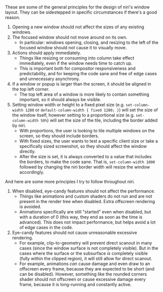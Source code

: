 These are some of the general principles for the design of niri's window layout.
They can be sidestepped in specific circumstances if there's a good reason.

1. Opening a new window should not affect the sizes of any existing windows.
1. The focused window should not move around on its own.
    - In particular: windows opening, closing, and resizing to the left of the focused window should not cause it to visually move.
1. Actions should apply immediately.
    - Things like resizing or consuming into column take effect immediately, even if the window needs time to catch up.
    - This is important both for compositor responsiveness and predictability, and for keeping the code sane and free of edge cases and unnecessary asynchrony.
1. If a window or popup is larger than the screen, it should be aligned in the top left corner.
    - The top left area of a window is more likely to contain something important, so it should always be visible.
1. Setting window width or height to a fixed pixel size (e.g. `set-column-width 1280` or `default-column-width { fixed 1280; }`) will set the size of the window itself, however setting to a proportional size (e.g. `set-column-width 50%`) will set the size of the tile, including the border added by niri.
    - With proportions, the user is looking to tile multiple windows on the screen, so they should include borders.
    - With fixed sizes, the user wants to test a specific client size or take a specifically sized screenshot, so they should affect the window directly.
    - After the size is set, it is always converted to a value that includes the borders, to make the code sane. That is, `set-column-width 1000` followed by changing the niri border width will resize the window accordingly.

And here are some more principles I try to follow throughout niri.

1. When disabled, eye-candy features should not affect the performance.
    - Things like animations and custom shaders do not run and are not present in the render tree when disabled. Extra offscreen rendering is avoided.
    - Animations specifically are still "started" even when disabled, but with a duration of 0 (this way, they end as soon as the time is advanced). This does not impact performance, but helps avoid a lot of edge cases in the code.
1. Eye-candy features should not cause unreasonable excessive rendering.
    - For example, clip-to-geometry will prevent direct scanout in many cases (since the window surface is not completely visible). But in the cases where the surface or the subsurface *is* completely visible (fully within the clipped region), it will still allow for direct scanout.
    - For example, animations *can* cause damage and even draw to an offscreen every frame, because they are expected to be short (and can be disabled). However, something like the rounded corners shader should not offscreen or cause excessive damage every frame, because it is long-running and constantly active.
